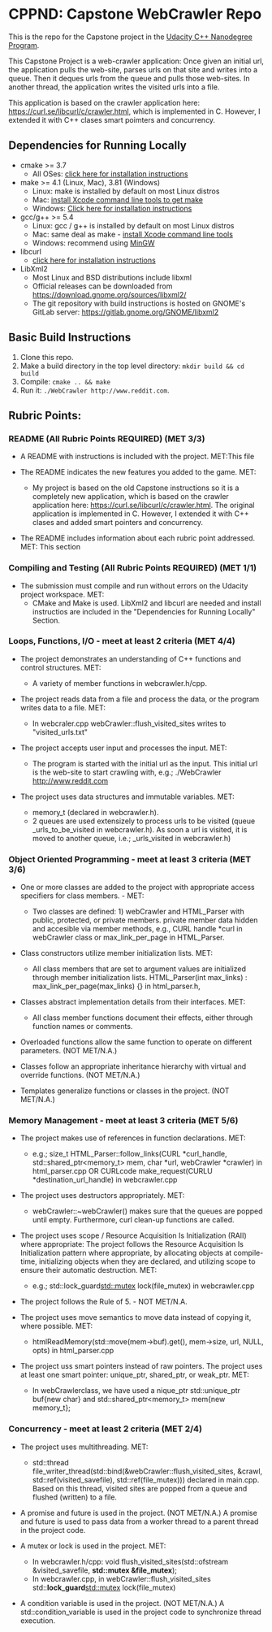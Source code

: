# CPPND: Capstone WebCrawler Repo

This is the repo for the Capstone project in the [Udacity C++ Nanodegree Program](https://www.udacity.com/course/c-plus-plus-nanodegree--nd213).

This Capstone Project is a web-crawler application: Once given an initial url, the application pulls the web-site, parses urls on that site and writes into a queue. Then it deques urls from the queue and pulls those web-sites. In another thread, the application writes the visited urls into a file.

This application is based on the crawler application here: https://curl.se/libcurl/c/crawler.html, which is implemented in C. However, I extended it with C++ clases smart poimters and concurrency.

## Dependencies for Running Locally
* cmake >= 3.7
  * All OSes: [click here for installation instructions](https://cmake.org/install/)
* make >= 4.1 (Linux, Mac), 3.81 (Windows)
  * Linux: make is installed by default on most Linux distros
  * Mac: [install Xcode command line tools to get make](https://developer.apple.com/xcode/features/)
  * Windows: [Click here for installation instructions](http://gnuwin32.sourceforge.net/packages/make.htm)
* gcc/g++ >= 5.4
  * Linux: gcc / g++ is installed by default on most Linux distros
  * Mac: same deal as make - [install Xcode command line tools](https://developer.apple.com/xcode/features/)
  * Windows: recommend using [MinGW](http://www.mingw.org/)
* libcurl
  *  [click here for installation instructions](https://ec.haxx.se/install/)
* LibXml2
  * Most Linux and BSD distributions include libxml
  * Official releases can be downloaded from https://download.gnome.org/sources/libxml2/
  * The git repository with build instructions is hosted on GNOME's GitLab server: https://gitlab.gnome.org/GNOME/libxml2

## Basic Build Instructions

1. Clone this repo.
2. Make a build directory in the top level directory: `mkdir build && cd build`
3. Compile: `cmake .. && make`
4. Run it: `./WebCrawler http://www.reddit.com`.

## Rubric Points:
### README (All Rubric Points REQUIRED) (MET 3/3)
* A README with instructions is included with the project. MET:This file
* The README indicates the new features you added to the game. MET:
  * My project is based on the old Capstone instructions so it is a completely new application, which is based on the crawler application here: https://curl.se/libcurl/c/crawler.html. The original application is implemented in C. However, I extended it with C++ clases and added smart pointers and concurrency.

* The README includes information about each rubric point addressed. MET: This section

### Compiling and Testing (All Rubric Points REQUIRED) (MET 1/1)
* The submission must compile and run without errors on the Udacity project workspace. MET:
  * CMake and Make is used. LibXml2 and libcurl are needed and install instructios are included in the "Dependencies for Running Locally" Section.

### Loops, Functions, I/O - meet at least 2 criteria (MET 4/4)
* The project demonstrates an understanding of C++ functions and control structures. MET:
  * A variety of member functions in webcrawler.h/cpp.

* The project reads data from a file and process the data, or the program writes data to a file. MET:
  * In webcraler.cpp webCrawler::flush_visited_sites writes to "visited_urls.txt"

* The project accepts user input and processes the input. MET:
  * The program is started with the initial url as the input. This initial url is the web-site to start crawling with, e.g.; ./WebCrawler http://www.reddit.com

* The project uses data structures and immutable variables. MET:
  * memory_t (declared in webcrawler.h). 
  * 2 queues are used extensizely to process urls to be visited (queue _urls_to_be_visited in webcrawler.h). As soon a url is visited, it is moved to another queue, i.e.; _urls_visited in webcrawler.h)

### Object Oriented Programming - meet at least 3 criteria (MET 3/6)
* One or more classes are added to the project with appropriate access specifiers for class members. - MET:
  * Two classes are defined: 1) webCrawler  and HTML_Parser with public, protected, or private members. private member data hidden and accesible via member methods, e.g., CURL handle *curl in webCrawler class or max_link_per_page in HTML_Parser.

* Class constructors utilize member initialization lists. MET:
  * All class members that are set to argument values are initialized through member initialization lists.   HTML_Parser(int max_links) : max_link_per_page(max_links) {} in html_parser.h,

* Classes abstract implementation details from their interfaces. MET:
  * All class member functions document their effects, either through function names or comments.

* Overloaded functions allow the same function to operate on different parameters. (NOT MET/N.A.)
* Classes follow an appropriate inheritance hierarchy with virtual and override functions. (NOT MET/N.A.)
* Templates generalize functions or classes in the project. (NOT MET/N.A.)

### Memory Management - meet at least 3 criteria (MET 5/6)
* The project makes use of references in function declarations. MET:
  * e.g.; size_t HTML_Parser::follow_links(CURL *curl_handle, std::shared_ptr<memory_t> mem, char *url, webCrawler *crawler) in html_parser.cpp OR CURLcode make_request(CURLU *destination_url_handle) in webcrawler.cpp

* The project uses destructors appropriately. MET:
  * webCrawler::~webCrawler() makes sure that the queues are popped until empty. Furthermore, curl clean-up functions are called.

* The project uses scope / Resource Acquisition Is Initialization (RAII) where appropriate: The project follows the Resource Acquisition Is Initialization pattern where appropriate, by allocating objects at compile-time, initializing objects when they are declared, and utilizing scope to ensure their automatic destruction. MET:
  * e.g.; std::lock_guard<std::mutex> lock(file_mutex) in webcrawler.cpp

* The project follows the Rule of 5. - NOT MET/N.A.

* The project uses move semantics to move data instead of copying it, where possible. MET:
  *  htmlReadMemory(std::move(mem->buf).get(), mem->size, url, NULL, opts) in html_parser.cpp

* The project uss smart pointers instead of raw pointers. The project uses at least one smart pointer: unique_ptr, shared_ptr, or weak_ptr. MET:
  * In webCrawlerclass, we have used a nique_ptr std::unique_ptr<char> buf{new char} and std::shared_ptr<memory_t> mem{new memory_t};


### Concurrency - meet at least 2 criteria (MET 2/4)
* The project uses multithreading. MET:
  * std::thread file_writer_thread(std::bind(&webCrawler::flush_visited_sites, &crawl, std::ref(visited_savefile), std::ref(file_mutex))) declared in main.cpp. Based on this thread, visited sites are popped from a queue and flushed (written) to a file.

* A promise and future is used in the project. (NOT MET/N.A.)
A promise and future is used to pass data from a worker thread to a parent thread in the project code.

* A mutex or lock is used in the project. MET:
  * In webcrawler.h/cpp: void flush_visited_sites(std::ofstream &visited_savefile, **std::mutex &file_mutex**);
  * In webcrawler.cpp, in webCrawler::flush_visited_sites std::**lock_guard**<std::mutex> lock(file_mutex)

* A condition variable is used in the project. (NOT MET/N.A.)
A std::condition_variable is used in the project code to synchronize thread execution.